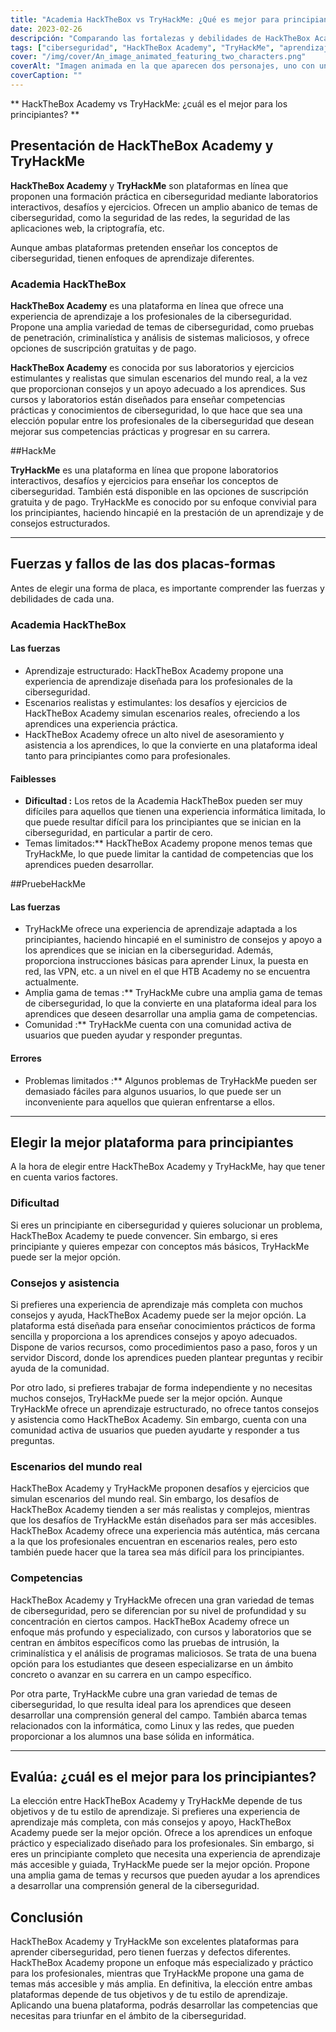 ```yaml
---
title: "Academia HackTheBox vs TryHackMe: ¿Qué es mejor para principiantes?"
date: 2023-02-26
descripción: "Comparando las fortalezas y debilidades de HackTheBox Academy y TryHackMe para ayudar a los principiantes a elegir la mejor plataforma para aprender habilidades de ciberseguridad."
tags: ["ciberseguridad", "HackTheBox Academy", "TryHackMe", "aprendizaje", "principiante", "laboratorios interactivos", "retos", "ejercicios", "orientación", "apoyo", "escenarios del mundo real", "habilidades", "seguridad de redes", "seguridad de aplicaciones web", "criptografía", "programación", "comunidad", "aprendizaje en línea", "aprendizaje estructurado"].
cover: "/img/cover/An_image_animated_featuring_two_characters.png"
coverAlt: "Imagen animada en la que aparecen dos personajes, uno con una camiseta de la Academia HackTheBox y el otro con una camiseta de TryHackMe, cada uno con una burbuja de pensamiento sobre su cabeza que contiene un símbolo relevante para su plataforma y ambos personajes de pie sobre un balancín que está equilibrado en el centro."
coverCaption: ""
---
```



 ** HackTheBox Academy vs TryHackMe: ¿cuál es el mejor para los principiantes? **
 
 ## Presentación de HackTheBox Academy y TryHackMe
 
 **HackTheBox Academy** y **TryHackMe** son plataformas en línea que proponen una formación práctica en ciberseguridad mediante laboratorios interactivos, desafíos y ejercicios. Ofrecen un amplio abanico de temas de ciberseguridad, como la seguridad de las redes, la seguridad de las aplicaciones web, la criptografía, etc.
 
 Aunque ambas plataformas pretenden enseñar los conceptos de ciberseguridad, tienen enfoques de aprendizaje diferentes.
 
 ### Academia HackTheBox
 
 **HackTheBox Academy** es una plataforma en línea que ofrece una experiencia de aprendizaje a los profesionales de la ciberseguridad. Propone una amplia variedad de temas de ciberseguridad, como pruebas de penetración, criminalística y análisis de sistemas maliciosos, y ofrece opciones de suscripción gratuitas y de pago.
 
 **HackTheBox Academy** es conocida por sus laboratorios y ejercicios estimulantes y realistas que simulan escenarios del mundo real, a la vez que proporcionan consejos y un apoyo adecuado a los aprendices. Sus cursos y laboratorios están diseñados para enseñar competencias prácticas y conocimientos de ciberseguridad, lo que hace que sea una elección popular entre los profesionales de la ciberseguridad que desean mejorar sus competencias prácticas y progresar en su carrera.
 
 ##HackMe
 
 **TryHackMe** es una plataforma en línea que propone laboratorios interactivos, desafíos y ejercicios para enseñar los conceptos de ciberseguridad. También está disponible en las opciones de suscripción gratuita y de pago. TryHackMe es conocido por su enfoque convivial para los principiantes, haciendo hincapié en la prestación de un aprendizaje y de consejos estructurados.
 
 ______
 
 ## Fuerzas y fallos de las dos placas-formas
 
 Antes de elegir una forma de placa, es importante comprender las fuerzas y debilidades de cada una.
 
 ### Academia HackTheBox
 
 #### Las fuerzas
 
 - Aprendizaje estructurado: HackTheBox Academy propone una experiencia de aprendizaje diseñada para los profesionales de la ciberseguridad.
 - Escenarios realistas y estimulantes: los desafíos y ejercicios de HackTheBox Academy simulan escenarios reales, ofreciendo a los aprendices una experiencia práctica.
 - HackTheBox Academy ofrece un alto nivel de asesoramiento y asistencia a los aprendices, lo que la convierte en una plataforma ideal tanto para principiantes como para profesionales.
 
 #### Faiblesses
 
 - **Dificultad :** Los retos de la Academia HackTheBox pueden ser muy difíciles para aquellos que tienen una experiencia informática limitada, lo que puede resultar difícil para los principiantes que se inician en la ciberseguridad, en particular a partir de cero.
 - Temas limitados:** HackTheBox Academy propone menos temas que TryHackMe, lo que puede limitar la cantidad de competencias que los aprendices pueden desarrollar.
 
 ##PruebeHackMe
 
 #### Las fuerzas
 
 - TryHackMe ofrece una experiencia de aprendizaje adaptada a los principiantes, haciendo hincapié en el suministro de consejos y apoyo a los aprendices que se inician en la ciberseguridad. Además, proporciona instrucciones básicas para aprender Linux, la puesta en red, las VPN, etc. a un nivel en el que HTB Academy no se encuentra actualmente.
 - Amplia gama de temas :** TryHackMe cubre una amplia gama de temas de ciberseguridad, lo que la convierte en una plataforma ideal para los aprendices que deseen desarrollar una amplia gama de competencias.
 - Comunidad :** TryHackMe cuenta con una comunidad activa de usuarios que pueden ayudar y responder preguntas.
 
 #### Errores
 
 - Problemas limitados :** Algunos problemas de TryHackMe pueden ser demasiado fáciles para algunos usuarios, lo que puede ser un inconveniente para aquellos que quieran enfrentarse a ellos.
 
 ______
 
 ## Elegir la mejor plataforma para principiantes
 
 A la hora de elegir entre HackTheBox Academy y TryHackMe, hay que tener en cuenta varios factores.
 
 ### Dificultad
 
 Si eres un principiante en ciberseguridad y quieres solucionar un problema, HackTheBox Academy te puede convencer. Sin embargo, si eres principiante y quieres empezar con conceptos más básicos, TryHackMe puede ser la mejor opción.
 
 ### Consejos y asistencia
 
 Si prefieres una experiencia de aprendizaje más completa con muchos consejos y ayuda, HackTheBox Academy puede ser la mejor opción. La plataforma está diseñada para enseñar conocimientos prácticos de forma sencilla y proporciona a los aprendices consejos y apoyo adecuados. Dispone de varios recursos, como procedimientos paso a paso, foros y un servidor Discord, donde los aprendices pueden plantear preguntas y recibir ayuda de la comunidad.
 
 Por otro lado, si prefieres trabajar de forma independiente y no necesitas muchos consejos, TryHackMe puede ser la mejor opción. Aunque TryHackMe ofrece un aprendizaje estructurado, no ofrece tantos consejos y asistencia como HackTheBox Academy. Sin embargo, cuenta con una comunidad activa de usuarios que pueden ayudarte y responder a tus preguntas.
 
 ### Escenarios del mundo real
 
 HackTheBox Academy y TryHackMe proponen desafíos y ejercicios que simulan escenarios del mundo real. Sin embargo, los desafíos de HackTheBox Academy tienden a ser más realistas y complejos, mientras que los desafíos de TryHackMe están diseñados para ser más accesibles. HackTheBox Academy ofrece una experiencia más auténtica, más cercana a la que los profesionales encuentran en escenarios reales, pero esto también puede hacer que la tarea sea más difícil para los principiantes.
 
 ### Competencias
 
 HackTheBox Academy y TryHackMe ofrecen una gran variedad de temas de ciberseguridad, pero se diferencian por su nivel de profundidad y su concentración en ciertos campos. HackTheBox Academy ofrece un enfoque más profundo y especializado, con cursos y laboratorios que se centran en ámbitos específicos como las pruebas de intrusión, la criminalística y el análisis de programas maliciosos. Se trata de una buena opción para los estudiantes que deseen especializarse en un ámbito concreto o avanzar en su carrera en un campo específico.
 
 Por otra parte, TryHackMe cubre una gran variedad de temas de ciberseguridad, lo que resulta ideal para los aprendices que deseen desarrollar una comprensión general del campo. También abarca temas relacionados con la informática, como Linux y las redes, que pueden proporcionar a los alumnos una base sólida en informática.
 
 ______
 
 ## Evalúa: ¿cuál es el mejor para los principiantes?
 
 La elección entre HackTheBox Academy y TryHackMe depende de tus objetivos y de tu estilo de aprendizaje. Si prefieres una experiencia de aprendizaje más completa, con más consejos y apoyo, HackTheBox Academy puede ser la mejor opción. Ofrece a los aprendices un enfoque práctico y especializado diseñado para los profesionales. Sin embargo, si eres un principiante completo que necesita una experiencia de aprendizaje más accesible y guiada, TryHackMe puede ser la mejor opción. Propone una amplia gama de temas y recursos que pueden ayudar a los aprendices a desarrollar una comprensión general de la ciberseguridad.
 
 ## Conclusión
 
 HackTheBox Academy y TryHackMe son excelentes plataformas para aprender ciberseguridad, pero tienen fuerzas y defectos diferentes. HackTheBox Academy propone un enfoque más especializado y práctico para los profesionales, mientras que TryHackMe propone una gama de temas más accesible y más amplia. En definitiva, la elección entre ambas plataformas depende de tus objetivos y de tu estilo de aprendizaje. Aplicando una buena plataforma, podrás desarrollar las competencias que necesitas para triunfar en el ámbito de la ciberseguridad.
 
